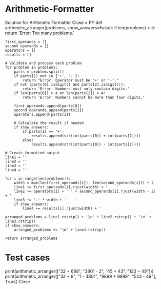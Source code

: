 # Arithmetic-Formatter

Solution for Arithmetic Formatter
Close
×
PY
def arithmetic_arranger(problems, show_answers=False):
    if len(problems) > 5:
        return 'Error: Too many problems.'

    first_operands = []
    second_operands = []
    operators = []
    results = []
    
    # Validate and process each problem
    for problem in problems:
        parts = problem.split()
        if parts[1] not in ['+', '-']:
            return "Error: Operator must be '+' or '-'."
        if not (parts[0].isdigit() and parts[2].isdigit()):
            return 'Error: Numbers must only contain digits.'
        if len(parts[0]) > 4 or len(parts[2]) > 4:
            return 'Error: Numbers cannot be more than four digits.'

        first_operands.append(parts[0])
        second_operands.append(parts[2])
        operators.append(parts[1])

        # Calculate the result if needed
        if show_answers:
            if parts[1] == '+':
                results.append(str(int(parts[0]) + int(parts[2])))
            else:
                results.append(str(int(parts[0]) - int(parts[2])))

    # Create formatted output
    line1 = ''
    line2 = ''
    line3 = ''
    line4 = ''

    for i in range(len(problems)):
        width = max(len(first_operands[i]), len(second_operands[i])) + 2
        line1 += first_operands[i].rjust(width) + '    '
        line2 += operators[i] + ' ' + second_operands[i].rjust(width - 2) + '    '
        line3 += '-' * width + '    '
        if show_answers:
            line4 += results[i].rjust(width) + '    '

    arranged_problems = line1.rstrip() + '\n' + line2.rstrip() + '\n' + line3.rstrip()
    if show_answers:
        arranged_problems += '\n' + line4.rstrip()

    return arranged_problems

# Test cases
print(arithmetic_arranger(["32 + 698", "3801 - 2", "45 + 43", "123 + 49"]))
print(arithmetic_arranger(["32 + 8", "1 - 3801", "9999 + 9999", "523 - 49"], True))
Close
